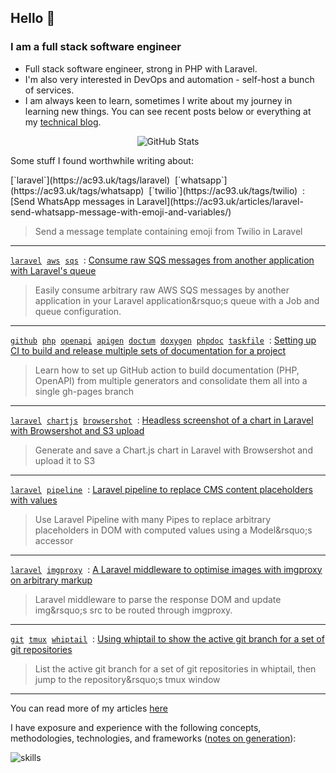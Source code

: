## Hello :wave: 

### I am a full stack software engineer

* Full stack software engineer, strong in PHP with Laravel.
* I'm also very interested in DevOps and automation - self-host a bunch of services.
* I am always keen to learn, sometimes I write about my journey in learning new things. You can see recent posts below or everything at my [technical blog](https://ac93.uk).

<p align="center"><img alt="GitHub Stats" src="https://github-readme-stats.vercel.app/api?username=alistaircol&count_private=true&show_icons=true&hide=issues,contribs,prs&custom_title=Ally+on+GitHub&disable_animations=true&title_color=58a6ff&icon_color=ffffff&text_color=ffffff&bg_color=0D1117&border_color=30363D" /></p>

Some stuff I found worthwhile writing about:

<!-- BLOG-POST-LIST:START -->[`laravel`](https://ac93.uk/tags/laravel) &nbsp;[`whatsapp`](https://ac93.uk/tags/whatsapp) &nbsp;[`twilio`](https://ac93.uk/tags/twilio) &nbsp;: [Send WhatsApp messages in Laravel](https://ac93.uk/articles/laravel-send-whatsapp-message-with-emoji-and-variables/) 
 
 > Send a message template containing emoji from Twilio in Laravel 
 
 --- 
 
[`laravel`](https://ac93.uk/tags/laravel) &nbsp;[`aws`](https://ac93.uk/tags/aws) &nbsp;[`sqs`](https://ac93.uk/tags/sqs) &nbsp;: [Consume raw SQS messages from another application with Laravel&#39;s queue](https://ac93.uk/articles/laravel-consume-raw-sqs-messages-in-its-job-queue-system/) 
 
 > Easily consume arbitrary raw AWS SQS messages by another application in your Laravel application&amp;rsquo;s queue with a Job and queue configuration. 
 
 --- 
 
[`github`](https://ac93.uk/tags/github) &nbsp;[`php`](https://ac93.uk/tags/php) &nbsp;[`openapi`](https://ac93.uk/tags/openapi) &nbsp;[`apigen`](https://ac93.uk/tags/apigen) &nbsp;[`doctum`](https://ac93.uk/tags/doctum) &nbsp;[`doxygen`](https://ac93.uk/tags/doxygen) &nbsp;[`phpdoc`](https://ac93.uk/tags/phpdoc) &nbsp;[`taskfile`](https://ac93.uk/tags/taskfile) &nbsp;: [Setting up CI to build and release multiple sets of documentation for a project](https://ac93.uk/articles/github-action-build-multiple-sets-of-documentation/) 
 
 > Learn how to set up GitHub action to build documentation &lpar;PHP, OpenAPI&rpar; from multiple generators and consolidate them all into a single gh-pages branch 
 
 --- 
 
[`laravel`](https://ac93.uk/tags/laravel) &nbsp;[`chartjs`](https://ac93.uk/tags/chartjs) &nbsp;[`browsershot`](https://ac93.uk/tags/browsershot) &nbsp;: [Headless screenshot of a chart in Laravel with Browsershot and S3 upload](https://ac93.uk/articles/laravel-chartjs-blade-browsershot/) 
 
 > Generate and save a Chart.js chart in Laravel with Browsershot and upload it to S3 
 
 --- 
 
[`laravel`](https://ac93.uk/tags/laravel) &nbsp;[`pipeline`](https://ac93.uk/tags/pipeline) &nbsp;: [Laravel pipeline to replace CMS content placeholders with values](https://ac93.uk/articles/laravel-pipeline-placeholder-cms-accessor/) 
 
 > Use Laravel Pipeline with many Pipes to replace arbitrary placeholders in DOM with computed values using a Model&amp;rsquo;s accessor 
 
 --- 
 
[`laravel`](https://ac93.uk/tags/laravel) &nbsp;[`imgproxy`](https://ac93.uk/tags/imgproxy) &nbsp;: [A Laravel middleware to optimise images with imgproxy on arbitrary markup](https://ac93.uk/articles/laravel-response-middleware-optimise-images-with-imgproxy/) 
 
 > Laravel middleware to parse the response DOM and update img&amp;rsquo;s src to be routed through imgproxy. 
 
 --- 
 
[`git`](https://ac93.uk/tags/git) &nbsp;[`tmux`](https://ac93.uk/tags/tmux) &nbsp;[`whiptail`](https://ac93.uk/tags/whiptail) &nbsp;: [Using whiptail to show the active git branch for a set of git repositories](https://ac93.uk/articles/whiptail-list-git-repositories-branches-and-jump-to-tmux-window/) 
 
 > List the active git branch for a set of git repositories in whiptail, then jump to the repository&amp;rsquo;s tmux window 
 
 --- 
 
<!-- BLOG-POST-LIST:END -->

You can read more of my articles [here](https://ac93.uk/articles)

I have exposure and experience with the following concepts, methodologies, technologies, and frameworks ([notes on generation](https://github.com/alistaircol/skills)):

![skills](https://static.ac93.uk/resume/skills.png)
